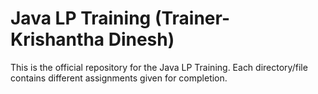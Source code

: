 # Java LP Training (Trainer- Krishantha Dinesh)

This is the official repository for the Java LP Training.
Each directory/file contains different assignments given for completion.
